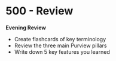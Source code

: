 # 500 - Review

**Evening Review**

- Create flashcards of key terminology
- Review the three main Purview pillars
- Write down 5 key features you learned
